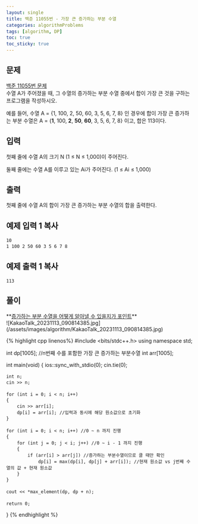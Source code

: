 ```yaml
---
layout: single
title: 백준 11055번 - 가장 큰 증가하는 부분 수열
categories: algorithmProblems
tags: [algorithm, DP]
toc: true
toc_sticky: true
---
```


## 문제
[백준 11055번 문제](https://www.acmicpc.net/problem/11055) <br>
수열 A가 주어졌을 때, 그 수열의 증가하는 부분 수열 중에서 합이 가장 큰 것을 구하는 프로그램을 작성하시오.

예를 들어, 수열 A = {1, 100, 2, 50, 60, 3, 5, 6, 7, 8} 인 경우에 합이 가장 큰 증가하는 부분 수열은 A = {**1**, 100, **2**, **50**, **60**, 3, 5, 6, 7, 8} 이고, 합은 113이다.

## 입력

첫째 줄에 수열 A의 크기 N (1 ≤ N ≤ 1,000)이 주어진다.

둘째 줄에는 수열 A를 이루고 있는 Ai가 주어진다. (1 ≤ Ai ≤ 1,000)

## 출력

첫째 줄에 수열 A의 합이 가장 큰 증가하는 부분 수열의 합을 출력한다.

## 예제 입력 1 복사

```
10
1 100 2 50 60 3 5 6 7 8
```

## 예제 출력 1 복사

```
113
```

## 풀이
<div class="notice" markdown="1">
**<u>증가하는 부분 수열을 어떻게 알아낼 수 있을지가 포인트</u>** <br>
![KakaoTalk_20231113_090814385.jpg](/assets/images/algorithm/KakaoTalk_20231113_090814385.jpg)
</div>

{% highlight cpp linenos%}
#include <bits/stdc++.h>
using namespace std;

int dp[1005]; //n번째 수를 포함한 가장 큰 증가하는 부분수열
int arr[1005];

int main(void)
{
    ios::sync_with_stdio(0);
    cin.tie(0);

    int n;
    cin >> n;

    for (int i = 0; i < n; i++)
    {
        cin >> arr[i];
        dp[i] = arr[i]; //입력과 동시에 해당 원소값으로 초기화
    }
        
    for (int i = 0; i < n; i++) //0 ~ n 까지 진행
    {
        for (int j = 0; j < i; j++) //0 ~ i - 1 까지 진행
        {
            if (arr[i] > arr[j]) //증가하는 부분수열이므로 클 때만 확인
                dp[i] = max(dp[i], dp[j] + arr[i]); //현재 원소값 vs j번째 수열의 값 + 현재 원소값
        }
    }

    cout << *max_element(dp, dp + n);

    return 0;
}
{% endhighlight %}